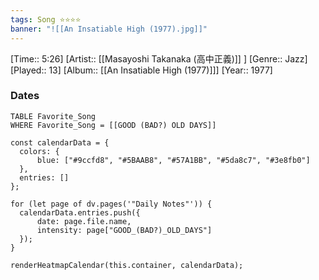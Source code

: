 ```yaml
---
tags: Song ⭐⭐⭐⭐ 
banner: "![[An Insatiable High (1977).jpg]]"
---
```

[Time:: 5:26]
[Artist:: [[Masayoshi Takanaka (高中正義)]] ]
[Genre:: Jazz]
[Played:: 13]
[Album:: [[An Insatiable High (1977)]]]
[Year:: 1977]
### Dates
````dataview
TABLE Favorite_Song
WHERE Favorite_Song = [[GOOD (BAD?) OLD DAYS]]
````

  ```dataviewjs
const calendarData = { 
	colors: { 
		blue: ["#9ccfd8", "#5BAAB8", "#57A1BB", "#5da8c7", "#3e8fb0"] 
	}, 
	entries: [] 
}; 

for (let page of dv.pages('"Daily Notes"')) { 
	calendarData.entries.push({ 
		date: page.file.name, 
		intensity: page["GOOD_(BAD?)_OLD_DAYS"]
	}); 
} 

renderHeatmapCalendar(this.container, calendarData);
```
